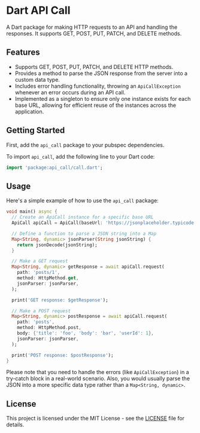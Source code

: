 
# Dart API Call

A Dart package for making HTTP requests to an API and handling the responses. It supports GET, POST, PUT, PATCH, and DELETE methods.

## Features

- Supports GET, POST, PUT, PATCH, and DELETE HTTP methods.
- Provides a method to parse the JSON response from the server into a custom data type.
- Includes error handling functionality, throwing an `ApiCallException` whenever an error occurs during an API call.
- Implemented as a singleton to ensure only one instance exists for each base URL, allowing for efficient reuse of the instances across the application.

## Getting Started

First, add the `api_call` package to your pubspec dependencies.

To import `api_call`, add the following line to your Dart code:

```dart
import 'package:api_call/call.dart';
```

## Usage

Here's a simple example of how to use the `api_call` package:

```dart
void main() async {
  // Create an ApiCall instance for a specific base URL
  ApiCall apiCall = ApiCall(baseUrl: 'https://jsonplaceholder.typicode.com/');

  // Define a function to parse a JSON string into a Map
  Map<String, dynamic> jsonParser(String jsonString) {
    return jsonDecode(jsonString);
  }

  // Make a GET request
  Map<String, dynamic> getResponse = await apiCall.request(
    path: 'posts/1',
    method: HttpMethod.get,
    jsonParser: jsonParser,
  );

  print('GET response: $getResponse');

  // Make a POST request
  Map<String, dynamic> postResponse = await apiCall.request(
    path: 'posts',
    method: HttpMethod.post,
    body: {'title': 'foo', 'body': 'bar', 'userId': 1},
    jsonParser: jsonParser,
  );

  print('POST response: $postResponse');
}
```

Please note that you need to handle the errors (like `ApiCallException`) in a try-catch block in a real-world scenario. Also, you would usually parse the JSON into a more specific data type rather than a `Map<String, dynamic>`.

## License

This project is licensed under the MIT License - see the [LICENSE](LICENSE) file for details.